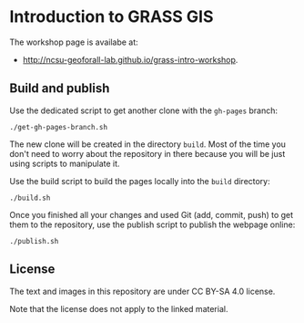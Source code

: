 Introduction to GRASS GIS
=========================

The workshop page is availabe at:

*  http://ncsu-geoforall-lab.github.io/grass-intro-workshop.

Build and publish
-----------------

Use the dedicated script to get another clone with the `gh-pages` branch:

    ./get-gh-pages-branch.sh

The new clone will be created in the directory `build`. Most of the time
you don't need to worry about the repository in there because you will
be just using scripts to manipulate it.

Use the build script to build the pages locally into the `build` directory:

    ./build.sh

Once you finished all your changes and used Git (add, commit, push)
to get them to the repository, use the publish script to publish the
webpage online:

    ./publish.sh

License
-------

The text and images in this repository are under CC BY-SA 4.0 license.

Note that the license does not apply to the linked material.
